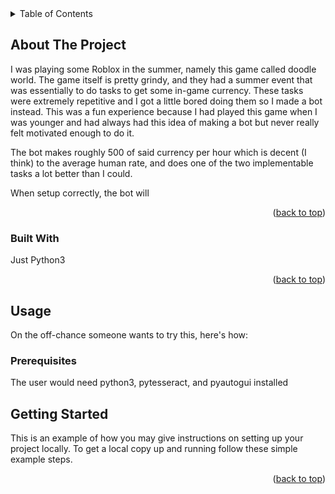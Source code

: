 <!-- TABLE OF CONTENTS -->
<details>
  <summary>Table of Contents</summary>
  <ol>
    <li>
      <a href="#about-the-project">About The Project</a>
      <ul>
        <li><a href="#built-with">Built With</a></li>
      </ul>
    </li>
    <li>
      <a href="#about-the-project">Usage</a>
      <ul>
        <li><a href="#installation">Prerequisites</a></li>
        <li><a href="#prerequisites">Getting Started</a></li>
      </ul>
    </li>
  </ol>
</details>



<!-- ABOUT THE PROJECT -->
## About The Project

I was playing some Roblox in the summer, namely this game called doodle world. The game itself is pretty grindy, and they had a summer event that was essentially to do tasks to get some in-game currency. 
These tasks were extremely repetitive and I got a little bored doing them so I made a bot instead. 
This was a fun experience because I had played this game when I was younger and had always had this idea of making a bot but never really felt motivated enough to do it.

The bot makes roughly 500 of said currency per hour which is decent (I think) to the average human rate, and does one of the two implementable tasks a lot better than I could.

When setup correctly, the bot will
<p align="right">(<a href="#readme-top">back to top</a>)</p>


### Built With

Just Python3

<p align="right">(<a href="#readme-top">back to top</a>)</p>



<!-- USAGE -->
## Usage

On the off-chance someone wants to try this, here's how:

### Prerequisites

The user would need python3, pytesseract, and pyautogui installed

## Getting Started

This is an example of how you may give instructions on setting up your project locally.
To get a local copy up and running follow these simple example steps.



<p align="right">(<a href="#readme-top">back to top</a>)</p>


